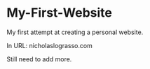 # My-First-Website
My first attempt at creating a personal website. 

In URL: nicholaslograsso.com

Still need to add more.
